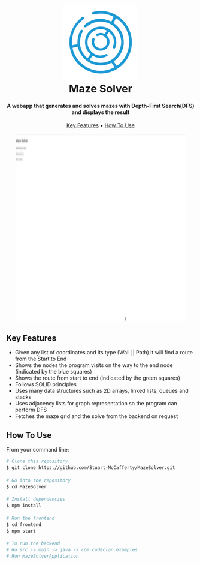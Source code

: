 
<h1 align="center">
  <br>
 <img src="https://raw.githubusercontent.com/Stuart-McCafferty/MazeSolver/main/img/pngwing.com (1).png" width="200px" height= "200px">
<br>
  Maze Solver
  <br>
</h1>

<h4 align="center">A webapp that generates and solves mazes with Depth-First Search(DFS) and displays the result</h4>

<p align="center">
  <a href="#key-features">Key Features</a> •
  <a href="#how-to-use">How To Use</a> 
</p>

<p align="center">

  <img src="https://raw.githubusercontent.com/Stuart-McCafferty/MazeSolver/main/img/MazeSolverVideo_AdobeExpress.gif" alt="Markdownify" width="90%" height= "500px">
</p>

## Key Features

* Given any list of coordinates and its type (Wall || Path) it will find a route from the Start to End
* Shows the nodes the program visits on the way to the end node (indicated by the blue squares)
* Shows the route from start to end (indicated by the green squares)
* Follows SOLID principles
* Uses many data structures such as 2D arrays, linked lists, queues and stacks
* Uses adjacency lists for graph representation so the program can perform DFS
* Fetches the maze grid and the solve from the backend on request

## How To Use

From your command line:

```bash
# Clone this repository
$ git clone https://github.com/Stuart-McCafferty/MazeSolver.git

# Go into the repository
$ cd MazeSolver

# Install dependencies
$ npm install

# Run the frontend
$ cd frontend
$ npm start

# To run the backend
# Go src -> main -> java -> com.codeclan.examples 
# Run MazeSolverApplication
```





